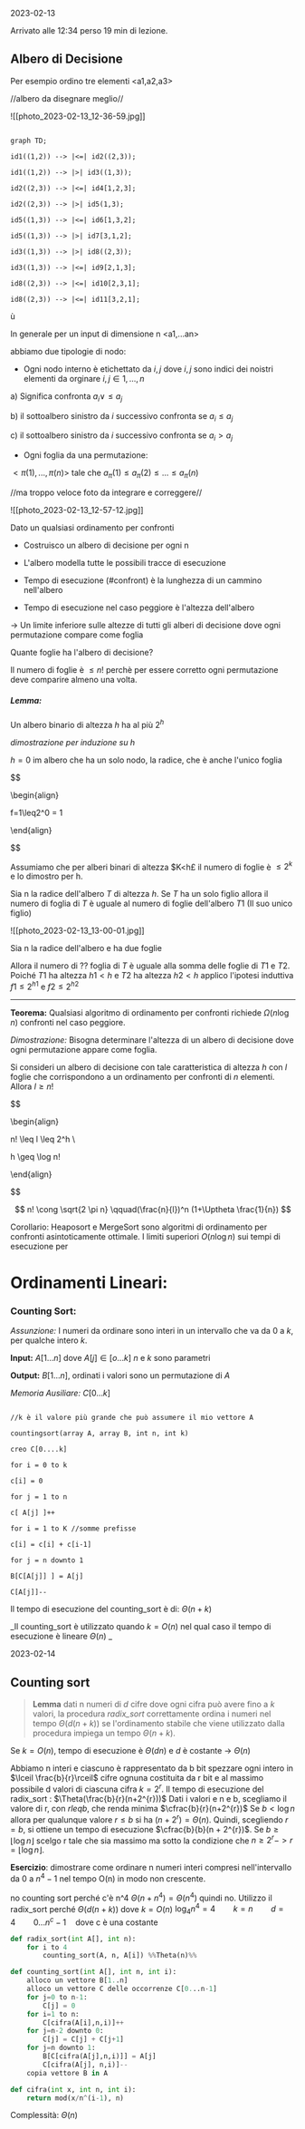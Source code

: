 2023-02-13  


Arrivato alle 12:34 perso 19 min di lezione.


## Albero di Decisione

Per esempio ordino tre elementi <a1,a2,a3>

//albero da disegnare meglio//

![[photo_2023-02-13_12-36-59.jpg]]

```mermaid

graph TD;

id1((1,2)) --> |<=| id2((2,3));

id1((1,2)) --> |>| id3((1,3));

id2((2,3)) --> |<=| id4[1,2,3];

id2((2,3)) --> |>| id5(1,3);

id5((1,3)) --> |<=| id6[1,3,2];

id5((1,3)) --> |>| id7[3,1,2];

id3((1,3)) --> |>| id8((2,3));

id3((1,3)) --> |<=| id9[2,1,3];

id8((2,3)) --> |<=| id10[2,3,1];

id8((2,3)) --> |<=| id11[3,2,1];

```

ù

  
  
  
  
  
  
  
  
  
  

In generale per un input di dimensione n <a1,...an>

abbiamo due tipologie di nodo:

- Ogni nodo interno è etichettato da $i,j$ dove $i,j$ sono indici dei noistri elementi da orginare $i,j \in {1,...,n}$

a) Significa confronta $a_i \lor \leq a_j$

b) il sottoalbero sinistro da $i$ successivo confronta se $a_i \leq a_j$

c) il sottoalbero sinistro da $i$ successivo confronta se $a_i > a_j$

  

- Ogni foglia da una permutazione:

$<\pi(1), ... , \pi(n)>$ tale che $a_\pi(1) \leq a_\pi(2) \leq ... \leq a_\pi(n)$

  

//ma troppo veloce foto da integrare e correggere//

![[photo_2023-02-13_12-57-12.jpg]]

Dato un qualsiasi ordinamento per confronti

- Costruisco un albero di decisione per ogni n

- L'albero modella tutte le possibili tracce di esecuzione

- Tempo di esecuzione (#confront) è la lunghezza di un cammino nell'albero

- Tempo di esecuzione nel caso peggiore è l'altezza dell'albero

  

-> Un limite inferiore sulle altezze di tutti gli alberi di decisione dove ogni permutazione compare come foglia

  

Quante foglie ha l'albero di decisione?

Il numero di foglie è $\leq n!$ perchè per essere corretto ogni permutazione deve comparire almeno una volta.

  

##### Lemma:

Un albero binario di altezza $h$ ha al più $2^h$

_dimostrazione per induzione su h_

  

$h=0$ im albero che ha un solo nodo, la radice, che è anche l'unico foglia

  

$$

\begin{align}

f=1\leq2^0 = 1

\end{align}

$$

  

Assumiamo che per alberi binari di altezza $K<h£ il numero di foglie è $\leq 2^k$ e lo dimostro per h.

  
  
  

Sia n la radice dell'albero $T$ di altezza $h$. Se $T$ ha un solo figlio allora il numero di foglia di $T$ è uguale al numero di foglie dell'albero $T1$ (Il suo unico figlio)

![[photo_2023-02-13_13-00-01.jpg]]

  

Sia n la radice dell'albero e ha due foglie

Allora il numero di ?? foglia di $T$ è uguale alla somma delle foglie di $T1$ e $T2$. Poiché $T1$ ha altezza $h1<h$ e $T2$ ha altezza $h2<h$ applico l'ipotesi induttiva $f1 \leq 2^{h1}$ e $f2 \leq 2^{h2}$

  
  

___

  

**Teorema:** Qualsiasi algoritmo di ordinamento per confronti richiede $\Omega (n \log n)$ confronti nel caso peggiore.

  

_Dimostrazione:_ Bisogna determinare l'altezza di un albero di decisione dove ogni permutazione appare come foglia.

Si consideri un albero di decisione con tale caratteristica di altezza $h$ con $l$ foglie che corrispondono a un ordinamento per confronti di $n$ elementi. Allora $l \geq n!$

$$

\begin{align}

n! \leq l \leq 2^h \\

h \geq \log n!

\end{align}

$$

$$ n! \cong \sqrt{2 \pi n} \qquad(\frac{n}{l})^n (1+\Uptheta \frac{1}{n}) $$

  

Corollario: Heaposort e MergeSort sono algoritmi di ordinamento per confronti asintoticamente ottimale. I limiti superiori $O(n \log n)$ sui tempi di esecuzione per

  
  
  

# Ordinamenti Lineari:

  

### Counting Sort:

_Assunzione:_ I numeri da ordinare sono interi in un intervallo che va da 0 a $k$, per qualche intero $k$.

  

__Input:__ $A[1...n]$ dove $A[j] \in [o...k]$ $n$ e $k$ sono parametri

__Output:__ $B[1...n]$, ordinati i valori sono un permutazione di $A$

  

_Memoria Ausiliare:_ $C[0...k]$

  

```F#

//k è il valore più grande che può assumere il mio vettore A

countingsort(array A, array B, int n, int k)

creo C[0....k]

for i = 0 to k

c[i] = 0

for j = 1 to n

c[ A[j] ]++

for i = 1 to K //somme prefisse

c[i] = c[i] + c[i-1]

for j = n downto 1

B[C[A[j]] ] = A[j]

C[A[j]]--

```

  

Il tempo di esecuzione del counting_sort è di: $\Theta(n+k)$

_Il counting_sort è utilizzato quando $k=O(n)$ nel qual caso il tempo di esecuzione è lineare $\Theta(n)$ _

2023-02-14

## Counting sort

> **Lemma**
> dati n numeri di $d$ cifre dove ogni cifra può avere fino a $k$ valori, la procedura *radix_sort* correttamente ordina i numeri nel tempo $\Theta (d(n+k))$ se l'ordinamento stabile che viene utilizzato dalla procedura impiega un tempo $\Theta(n+k)$.

Se $k= O(n)$, tempo di esecuzione è $\Theta(dn)$ e $d$ è costante -> $\Theta(n)$


Abbiamo n interi e ciascuno è rappresentato da b bit
spezzare ogni intero in $\lceil \frac{b}{r}\rceil$ cifre ognuna costituita da r bit e al massimo possibile d valori di ciascuna cifra $k=2^r$.
Il tempo di esecuzione del radix_sort : $\Theta(\frac{b}{r}(n+2^{r}))$
Dati i valori e n e b, scegliamo il valore di r, con $r leq b$, che renda minima $\cfrac{b}{r}(n+2^{r})$
Se $b < \log n$ allora per qualunque valore $r \leq b$ si ha $(n+2^{r}) = \Theta(n)$. Quindi, scegliendo $r=b$, si ottiene un tempo di esecuzione $\cfrac{b}{b}(n + 2^{r})$.
Se $b \geq \lfloor \log{n} \rfloor$ scelgo r tale che sia massimo ma sotto la condizione che $n \geq 2^r -> r = \lfloor \log n \rfloor$.

**Esercizio**: dimostrare come ordinare n numeri interi compresi nell'intervallo da 0 a $n^4 - 1$ nel tempo O(n) in modo non crescente.

no counting sort perché c'è n^4 $\Theta(n+n^4) = \Theta(n^4)$ quindi no.
Utilizzo il radix_sort perché $\Theta(d(n+k))$ dove $k=O(n)$
$\log_{4}n^{4} = 4 \qquad k=n \qquad d=4 \qquad 0...n^{c}-1 \quad \text{dove c è una costante}$


```python
def radix_sort(int A[], int n):
	for i to 4
		counting_sort(A, n, A[i]) %%Theta(n)%%

def counting_sort(int A[], int n, int i):
	alloco un vettore B[1..n]
	alloco un vettore C delle occorrenze C[0...n-1]
	for j=0 to n-1:
		C[j] = 0
	for i=1 to n:
		C[cifra(A[i],n,i)]++
	for j=n-2 downto 0:
		C[j] = C[j] + C[j+1]
	for j=n downto 1:
		B[C[cifra(A[j],n,i)]] = A[j]
		C[cifra(A[j], n,i)]--
	copia vettore B in A

def cifra(int x, int n, int i):
	return mod(x/n^(i-1), n)
```

Complessità: $\Theta(n)$
